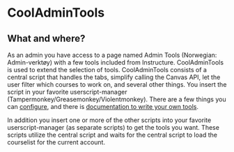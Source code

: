 # CoolAdminTools
## What and where?
As an admin you have access to a page named Admin Tools (Norwegian: Admin-verktøy) with a few tools included from Instructure. CoolAdminTools is used to extend the selection of tools.
CoolAdminTools consists of a central script that handles the tabs, simplify calling the Canvas API, let the user filter which courses to work on, and several other things. You insert the script in your favorite userscript-manager (Tampermonkey/Greasemonkey/Violentmonkey). There are a few things you can [configure](central_script_config.md), and there is [documentation to write your own tools](central_script_doc.md).

In addition you insert one or more of the other scripts into your favorite userscript-manager (as separate scripts) to get the tools you want. These scripts utilize the central script and waits for the central script to load the courselist for the current account.
